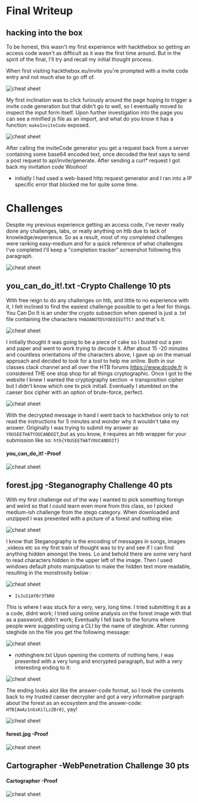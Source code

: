 
# Final Writeup

## hacking into the box
To be honest, this wasn't my first experience with hackthebox so getting an access code wasn't as difficult as it was the first time around. But in the spirit of the final, I'll try and recall my initial thought process. 

When first visiting hackthebox.eu/invite you're prompted with a invite code entry and not much else to go off of. 

![cheat sheet](images/htb1.PNG)

My first inclination was to click furiously around the page hoping to trigger a invite code generation but that didn't go to well, so I eventually moved to inspect the input form itself. Upon further investigation into the page you can see a minified js file as an import, and what do you know it has a function: `makeInviteCode` exposed.

![cheat sheet](images/htb2.PNG)

After calling the inviteCode generator you get a request back from a server containing some base64 encoded text, once decoded the text says to send a post request to api/invite/generate. After sending a curl* request I got back my invitation code Woohoo!

* initially I had used a web-based http request generator and I ran into a IP specific error that blocked me for quite some time.


# Challenges 

Despite my previous experience getting an access code, I've never really done any challenges, labs, or really anything on htb due to lack of knowledge/experience. So as a result, most of my completed challenges were ranking easy-medium and for a quick reference of what challenges I've completed I'll keep a "completion tracker" screenshot following this paragraph.

![cheat sheet](images/completion.PNG)

## you_can_do_it!.txt -Crypto Challenge 10 pts

With free reign to do any challenges on htb, and little to no experience with it, I felt inclined to find the easiest challenge possible to get a feel for things. You Can Do It is an under the crypto subsection when opened is just a .txt file containing the characters `YHAOANUTDSYOEOIEUTTC!` and that's it. 

![cheat sheet](images/ycdi1.PNG)

I initially thought it was going to be a piece of cake so I busted out a pen and paper and went to work trying to decode it. After about 15 -20 minutes and countless orientations of the characters above, I gave up on the manual approach and decided to look for a tool to help me online. Both in our classes clack channel and all over the HTB forums https://www.dcode.fr is considered THE one stop shop for all things cryptographic. Once I got to the website I knew I wanted the cryptography section -> transposition cipher but I didn't know which one to pick initiall. Eventually I stumbled on the caeser box cipher with an option of brute-force, perfect. 

![cheat sheet](images/ycdi2.PNG)

With the decrypted message in hand I went back to hackthebox only to not read the instructions for 5 minutes and wonder why it wouldn't take my answer. Originally I was trying to submit my answer as `YOUSEETHATYOUCANDOIT`,but as you know,  it requires an htb wrapper  for your submission like so: `htb{YOUSEETHATYOUCANDOIT}` 


#### you_can_do_it! -Proof
![cheat sheet](images/ycdi.PNG)

## forest.jpg -Steganography Challenge 40 pts

With my first challenge out of the way I wanted to pick something foreign and weird so that I could learn even more from this class, so I picked medium-ish challenge from the stego category. When downloaded and unzipped I was presented with a picture of a forest and nothing else. 

![cheat sheet](images/oforest.jpg)

I know that Steganography is the encoding of messages in songs, images ,videos etc so my first train of thought was to try and see if I can find anything hidden amongst the trees. Lo and behold there are some very hard to read characters hidden in the upper left of the image. Then I used windows default photo manipulation to make the hidden text more readable, resulting in the monstrosity below :

![cheat sheet](images/forest.jpg)

- `IsJuS1Af0r3TbR0`

This is where I was stuck for a very, very, long time. I tried submitting it as a a code, didnt work; I tried using online analysis on the forest image with that as a password, didn't work; Eventually I fell back to the forums where people were suggesting using a CLI by the name of steghide. After running steghide on the file you get the following message:

![cheat sheet](images/forest1.PNG)

- nothinghere.txt
Upon opening the contents of nothing here, I was presented with a very long and encrypted paragraph, but with a very interesting ending to it:

![cheat sheet](images/forest2.PNG)

The ending looks alot like the answer-code format, so I took the contents back to my trusted caeser decrypter and got a very informative pargraph about the forest as an ecosystem and the answer-code: `HTB{AmAz1nGsKilLzZBr0}`, yay!

![cheat sheet](images/forest3.PNG)

#### forest.jpg -Proof
![cheat sheet](images/forest.PNG)

## Cartographer -WebPenetration Challenge 30 pts

#### Cartographer -Proof
![cheat sheet](images/cartographer.PNG)

